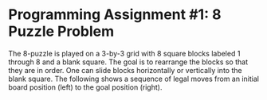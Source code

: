 # Programming Assignment #1: 8 Puzzle Problem

The 8-puzzle is played on a 3-by-3 grid with 8 square blocks labeled 1 through 8 and a blank square. The goal is to rearrange the blocks so that they are in order. One can slide blocks horizontally or vertically into the blank square. The following shows a sequence of legal moves from an initial board position (left) to the goal position (right).
